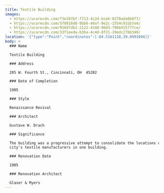 ```yaml
---
title: Textile Building
images:
  - https://ucarecdn.com/f3e207bf-f713-4c24-bce6-0278ada0b0f7/
  - https://ucarecdn.com/5f8818d8-8bb6-49af-9e2c-1554c932b7e4/
  - https://ucarecdn.com/91697db2-2122-4340-96d3-796b91577fce/
  - https://ucarecdn.com/33f1eeda-b3ba-4c4d-8f21-19edc27bb340/
location: '{"type":"Point","coordinates":[-84.5161118,39.0991094]}'
body: >
  ### Name

  Textile Building

  ### Address

  205 W. Fourth St., Cincinnati, OH  45202

  ### Date of Completion

  1905

  ### Style

  Renaissance Revival 

  ### Architect

  Gustave W. Drach

  ### Significance

  The building was a progressive attempt to consolidate the locations of the
  city's textile manufacturers in one building.

  ### Renovation Date

  1985

  ### Renovation Architect

  Glaser & Myers
---
```

